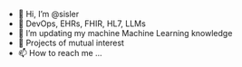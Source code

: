 - 👋 Hi, I’m @sisler
- 👀 DevOps, EHRs, FHIR, HL7, LLMs
- 🌱 I’m updating my machine Machine Learning knowledge
- 💞️ Projects of mutual interest
- 📫 How to reach me ...

<!---
sisler/sisler is a ✨ special ✨ repository because its `README.md` (this file) appears on your GitHub profile.
You can click the Preview link to take a look at your changes.
--->
